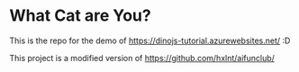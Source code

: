 # What Cat are You?

This is the repo for the demo of https://dinojs-tutorial.azurewebsites.net/ :D

This project is a modified version of https://github.com/hxlnt/aifunclub/